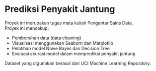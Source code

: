 # Prediksi Penyakit Jantung

Proyek ini merupakan tugas mata kuliah Pengantar Sains Data.   
Proyek ini mencakup: 
- Pembersihan data (data cleaning)
- Visualisasi menggunakan Seaborn dan Matplotlib
- Pelatihan model Naive Bayes dan Decision Tree
- Evaluasi akurasi model dalam memprediksi penyakit jantung
  
Dataset yang digunakan berasal dari UCI Machine Learning Repository.


